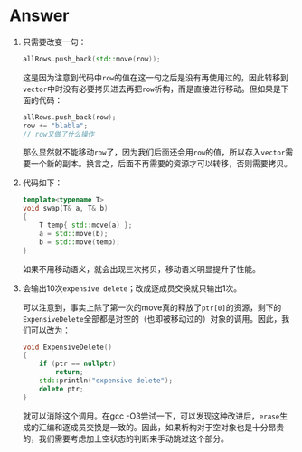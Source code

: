 # Answer

1. 只需要改变一句：

   ```c++
   allRows.push_back(std::move(row));
   ```

   这是因为注意到代码中`row`的值在这一句之后是没有再使用过的，因此转移到`vector`中时没有必要拷贝进去再把`row`析构，而是直接进行移动。但如果是下面的代码：

   ```c++
   allRows.push_back(row);
   row += "blabla";
   // row又做了什么操作
   ```

   那么显然就不能移动`row`了，因为我们后面还会用`row`的值，所以存入`vector`需要一个新的副本。换言之，后面不再需要的资源才可以转移，否则需要拷贝。

2. 代码如下：

   ```c++
   template<typename T>
   void swap(T& a, T& b)
   {
       T temp{ std::move(a) };
       a = std::move(b);
       b = std::move(temp);
   }
   ```

   如果不用移动语义，就会出现三次拷贝，移动语义明显提升了性能。

3. 会输出10次`expensive delete`；改成逐成员交换就只输出1次。

   可以注意到，事实上除了第一次的move真的释放了`ptr[0]`的资源，剩下的`ExpensiveDelete`全部都是对空的（也即被移动过的）对象的调用。因此，我们可以改为：

   ```c++
   void ExpensiveDelete()
   {
       if (ptr == nullptr)
           return;
       std::println("expensive delete");
       delete ptr;
   }
   ```

   就可以消除这个调用。在gcc -O3尝试一下，可以发现这种改进后，`erase`生成的汇编和逐成员交换是一致的。因此，如果析构对于空对象也是十分昂贵的，我们需要考虑加上空状态的判断来手动跳过这个部分。